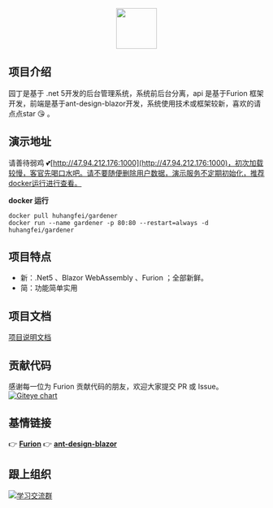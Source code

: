<p align="center"><img src="https://images.gitee.com/uploads/images/2020/1204/145903_cea2bf9d_302533.png" height="80"/></p>

## 项目介绍

园丁是基于 .net 5开发的后台管理系统，系统前后台分离，api 是基于Furion 框架开发，前端是基于ant-design-blazor开发，系统使用技术或框架较新，喜欢的请点点star :kissing_heart: 。
## 演示地址
请善待弱鸡 :two_hearts:[http://47.94.212.176:1000](http://47.94.212.176:1000)，初次加载较慢，客官先喝口水吧。请不要随便删除用户数据，演示服务不定期初始化，推荐docker运行进行查看。

 **docker 运行** 
```
docker pull huhangfei/gardener
docker run --name gardener -p 80:80 --restart=always -d huhangfei/gardener
```

## 项目特点
- 新：.Net5 、Blazor WebAssembly 、Furion ；全部新鲜。
- 简：功能简单实用

## 项目文档
[项目说明文档](https://gitee.com/hgflydream/Gardener/wikis)

## 贡献代码

感谢每一位为 Furion 贡献代码的朋友，欢迎大家提交 PR 或 Issue。
[![Giteye chart](https://chart.giteye.net/gitee/hgflydream/Gardener/PPVXK76M.png)](https://giteye.net/chart/PPVXK76M)

## 基情链接
👉 **[Furion](https://gitee.com/monksoul/Furion)**
👉 **[ant-design-blazor](https://github.com/ant-design-blazor/ant-design-blazor)**

## 跟上组织
<a target="_blank" href="https://qm.qq.com/cgi-bin/qm/qr?k=ILV3MBrcZtr4uUSsKa3njjnpBiUvT0xe&jump_from=webapi"><img border="0" src="//pub.idqqimg.com/wpa/images/group.png" alt="学习交流群" title="学习交流群"></a>
